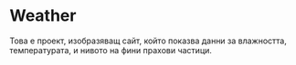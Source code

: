 # Weather
Това е проект, изобразяващ сайт, който показва данни за влажността, температурата, и нивото на фини прахови частици.
